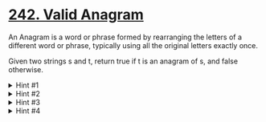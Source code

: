 # [242. Valid Anagram](https://leetcode.com/problems/valid-anagram/description/)

An Anagram is a word or phrase formed by rearranging the letters of a different word or phrase, typically using all the original letters exactly once.
  
Given two strings s and t, return true if t is an anagram of s, and false otherwise.

<details>
  <summary>Hint #1</summary>
  Brute Force Solution: Consider each character in one string, and search the other string for that character. You will also need to remove checked characters from the searched string.
</details>
<details>
  <summary>Hint #2</summary>
  If the strings are of different length, you can return false without further work.
</details>
<details>
  <summary>Hint #3</summary>
  Would sorting both strings make solving the problem quicker?
</details>
<details>
  <summary>Hint #4</summary>
All we really need to consider is if both strings have the exact same frequency for every letter in the alphabet.
</details>

